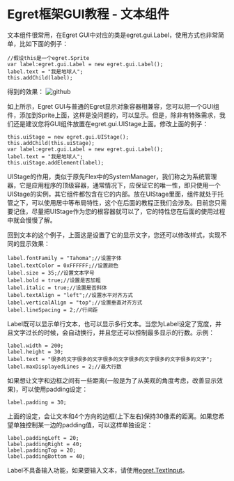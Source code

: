 Egret框架GUI教程 - 文本组件
===============

文本组件很常用，在Egret GUI中对应的类是egret.gui.Label，使用方式也非常简单，比如下面的例子：

```
//假设this是一个egret.Sprite
var label:egret.gui.Label = new egret.gui.Label();
label.text = "我是地球人";
this.addChild(label);
```

得到的效果：
![github](https://raw.githubusercontent.com/NeoGuo/html5-documents/master/egret-gui/images/label1.png "Egret")

如上所示，Egret GUI与普通的Egret显示对象容器相兼容，您可以把一个GUI组件，添加到Sprite上面，这样是没问题的，可以显示。但是，除非有特殊需求，我们还是建议您将GUI组件放置在egret.gui.UIStage上面。修改上面的例子：

```
this.uiStage = new egret.gui.UIStage();
this.addChild(this.uiStage);
var label:egret.gui.Label = new egret.gui.Label();
label.text = "我是地球人";
this.uiStage.addElement(label);
```

UIStage的作用，类似于原先Flex中的SystemManager，我们称之为系统管理器，它是应用程序的顶级容器，通常情况下，应保证它的唯一性，即只使用一个UIStage的实例，其它组件都包含在它的内部。放在UIStage里面，组件就处于托管之下，可以使用居中等布局特性，这个在后面的教程正我们会涉及。目前您只需要记住，尽量把UIStage作为您的根容器就可以了，它的特性您在后面的使用过程中就会慢慢了解。

回到文本的这个例子，上面这是设置了它的显示文字，您还可以修改样式，实现不同的显示效果：

```
label.fontFamily = "Tahoma";//设置字体
label.textColor = 0xFFFFFF;//设置颜色
label.size = 35;//设置文本字号
label.bold = true;//设置是否加粗
label.italic = true;//设置是否斜体
label.textAlign = "left";//设置水平对齐方式
label.verticalAlign = "top";//设置垂直对齐方式
label.lineSpacing = 2;//行间距
```

Label既可以显示单行文本，也可以显示多行文本。当您为Label设定了宽度，并且文字过长的时候，会自动换行，并且您还可以控制最多显示的行数。示例：

```
label.width = 200;
label.height = 30;
label.text = "很多的文字很多的文字很多的文字很多的文字很多的文字很多的文字";
label.maxDisplayedLines = 2;//最大行数
```

如果想让文字和边框之间有一些距离(一般是为了从美观的角度考虑，改善显示效果)，可以使用padding设定：

```
label.padding = 30;
```

上面的设定，会让文本和4个方向的边框(上下左右)保持30像素的距离。如果您希望单独控制某一边的padding值，可以这样单独设定：

```
label.paddingLeft = 20;
label.paddingRight = 40;
label.paddingTop = 20;
label.paddingBottom = 40;
```

Label不具备输入功能，如果要输入文本，请使用[egret.TextInput](https://github.com/egret-labs/egret-core/blob/master/src/egret/text/TextInput.ts)。